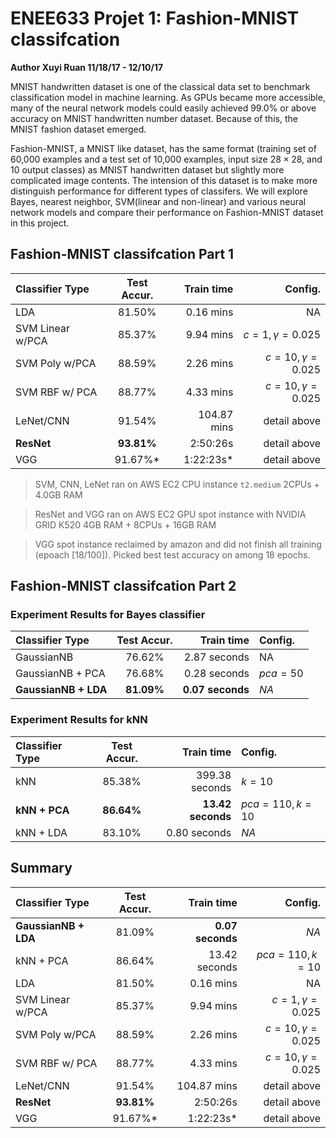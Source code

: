 # ENEE633 Projet 1: Fashion-MNIST classifcation
**Author Xuyi Ruan 11/18/17 - 12/10/17**

MNIST handwritten dataset is one of the classical data set to benchmark classification model in machine learning. As GPUs became more accessible, many of the neural network models could easily achieved $99.0\%$ or above accuracy on MNIST handwritten number dataset. Because of this, the MNIST fashion dataset emerged.  

Fashion-MNIST, a MNIST like dataset, has the same format (training set of 60,000 examples and a test set of 10,000 examples, input size $28\times28$, and $10$ output classes) as MNIST handwritten dataset but slightly more complicated image contents. The intension of this dataset is to make more distinguish performance for different types of classifers. We will explore Bayes, nearest neighbor, SVM(linear and non-linear) and various neural network models and compare their performance on Fashion-MNIST dataset in this project. 


## Fashion-MNIST classifcation Part 1

| Classifier Type   | Test Accur.  | Train time | Config.  |
| :------------- |:-------------:| -------------:| -----:|
| LDA | 81.50% | 0.16 mins | NA |
| SVM Linear w/PCA   | 85.37% | 9.94 mins | $c=1, \gamma=0.025$ |
| SVM Poly w/PCA | 88.59%      |   2.26 mins | $c=10, \gamma=0.025$ |
| SVM RBF w/ PCA | 88.77%      |   4.33 mins | $c=10, \gamma=0.025$ |
| LeNet/CNN	 | 91.54%     |    104.87 mins | detail above |
| **ResNet** | **93.81%**     |     2:50:26s | detail above |
| VGG | 91.67%*     |    1:22:23s* | detail above |

> SVM, CNN, LeNet ran on AWS EC2 CPU instance `t2.medium` 2CPUs + 4.0GB RAM  

> ResNet and VGG ran on AWS EC2 GPU spot instance with NVIDIA GRID K520 4GB RAM + 8CPUs + 16GB RAM 

> VGG spot instance reclaimed by amazon and did not finish all training (epoach [18/100]). Picked best test accuracy on among 18 epochs.

## Fashion-MNIST classifcation Part 2
### Experiment Results for Bayes classifier

| Classifier Type   | Test Accur.  | Train time | Config.  |
| :------------- |:-------------:| -------------:| :-----|
| GaussianNB   | 76.62% | 2.87 seconds | NA |
| GaussianNB + PCA | 76.68%    |   0.28 seconds | $pca=50$ |
| **GaussianNB + LDA** | **81.09%**    |   **0.07 seconds** | $NA$ |

### Experiment Results for kNN

| Classifier Type   | Test Accur.  | Train time | Config.  |
| :------------- |:-------------:| -------------:| :-----|
| kNN | 85.38%    |   399.38 seconds | $k = 10$ |
|**kNN + PCA** | **86.64%**   |   **13.42 seconds** | $pca=110, k = 10$ |
| kNN + LDA | 83.10%    |   0.80 seconds | $NA$ |


## Summary

| Classifier Type   | Test Accur.  | Train time | Config.  |
| :------------- |:-------------:| -------------:| -----:|
| **GaussianNB + LDA** | 81.09%    |   **0.07 seconds** | $NA$ |
|kNN + PCA | 86.64%   |   13.42 seconds | $pca=110, k = 10$ |
| LDA | 81.50% | 0.16 mins | NA |
| SVM Linear w/PCA   | 85.37% | 9.94 mins | $c=1, \gamma=0.025$ |
| SVM Poly w/PCA | 88.59%      |   2.26 mins | $c=10, \gamma=0.025$ |
| SVM RBF w/ PCA | 88.77%      |   4.33 mins | $c=10, \gamma=0.025$ |
| LeNet/CNN	 | 91.54%     |    104.87 mins | detail above |
| **ResNet** | **93.81%**     |     2:50:26s | detail above |
| VGG | 91.67%*     |    1:22:23s* | detail above |
